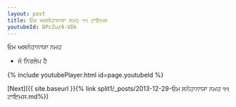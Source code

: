 ```yaml
---
layout: post
title: ਓਮ ਅਸਨੇਹਾਨਾਯਾ ਨਮਹ ੧੧ ਟਾਇਮਸ
youtubeId: BPcZuz4-VDk
---
```

 
 
 ਓਮ ਅਸਨੇਹਾਨਾਯਾ ਨਮਹ  
 
 -  ਜੋ ਨਿਰਲੇਪ ਹੈ 
 
  
 
  
 
 
 
 
 
 


{% include youtubePlayer.html id=page.youtubeId %}
 
[Next]({{ site.baseurl }}{% link  split1/_posts/2013-12-29-ਓਮ ਸਨੇਹਾਨਾਯਾ ਨਮਹ ੧੧ ਟਾਇਮਸ.md%})
 
